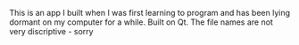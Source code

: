 This is an app I built when I was first learning to program and has been lying dormant on my computer for a while. Built on Qt. The file names are not very discriptive - sorry
